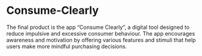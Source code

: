 # Consume-Clearly
The final product is the app “Consume Clearly”, a digital tool designed to reduce impulsive and excessive consumer behaviour. The app encourages awareness and motivation by offering various features and stimuli that help users make more mindful purchasing decisions. 
